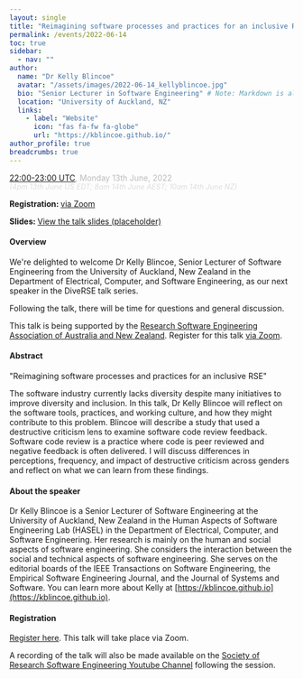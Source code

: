 ```yaml
---
layout: single
title: "Reimagining software processes and practices for an inclusive RSE"
permalink: /events/2022-06-14
toc: true
sidebar:
  - nav: ""
author:
  name: "Dr Kelly Blincoe"
  avatar: "/assets/images/2022-06-14_kellyblincoe.jpg"
  bio: "Senior Lecturer in Software Engineering" # Note: Markdown is allowed
  location: "University of Auckland, NZ"
  links:
    - label: "Website"
      icon: "fas fa-fw fa-globe"
      url: "https://kblincoe.github.io/"
author_profile: true
breadcrumbs: true
---
```


<span style="font-size: 1.2em"><strong></strong></span>

<span style="font-size: 1em; color: #bbb;">
        <a
        href="https://www.timeanddate.com/worldclock/converter.html?iso=20220613T220000&p1=103&p2=224&p3=64&p4=179&p5=1440&p6=136&p7=37&p8=196&p9=240&p10=22"
        target="_blank" rel="noopener noreferrer">22:00-23:00 UTC</a>, Monday
        13th June, 2022</span><br/>
        <em style="color: #ddd; font-size: 0.8rem;">(4pm 13th June US EDT; 8am 14th June AEST; 10am 14th June NZ)</em>

<span style="font-size: 1em"><strong>Registration: </strong> <a href="https://uqz.zoom.us/meeting/register/tZYldOGspz0vG9DMjuvqmO1qgn4mKM8z2-2F"
target="_blank" rel="noopener noreferrer">via Zoom</a></span>

<span style="font-size: 1em"><strong>Slides: </strong> <a href="#"
target="_blank" rel="noopener noreferrer">View the talk slides (placeholder)</a></span>

#### Overview

We're delighted to welcome Dr Kelly Blincoe, Senior Lecturer of Software Engineering from the University of Auckland, New Zealand in the Department of Electrical, Computer, and Software Engineering, as our next speaker in the DiveRSE talk series.

Following the talk, there will be time for questions and general discussion.

This talk is being supported by the <a href="https://rse-aunz.github.io/" target="_blank" rel="noopener noreferrer">
Research Software Engineering Association of Australia and New Zealand</a>. Register for this talk 
<a href="https://uqz.zoom.us/meeting/register/tZYldOGspz0vG9DMjuvqmO1qgn4mKM8z2-2F"
target="_blank" rel="noopener noreferrer">via Zoom</a>.

#### Abstract

"Reimagining software processes and practices for an inclusive RSE"

The software industry currently lacks diversity despite many initiatives to improve diversity and inclusion. In this talk, Dr Kelly Blincoe will reflect on the software tools, practices, and working culture, and how they might contribute to this problem. Blincoe will describe a study that used a destructive criticism lens to examine software code review feedback. Software code review is a practice where code is peer reviewed and negative feedback is often delivered. I will discuss differences in perceptions, frequency, and impact of destructive criticism across genders and reflect on what we can learn from these findings. 


#### About the speaker

Dr Kelly Blincoe is a Senior Lecturer of Software Engineering at the University of Auckland, New Zealand in the Human Aspects of Software Engineering Lab (HASEL) in the Department of Electrical, Computer, and Software Engineering. Her research is mainly on the human and social aspects of software engineering. She considers the interaction between the social and technical aspects of software engineering. She serves on the editorial boards of the IEEE Transactions on Software Engineering, the Empirical Software Engineering Journal, and the Journal of Systems and Software. You can learn more about Kelly at [https://kblincoe.github.io](https://kblincoe.github.io).

#### Registration

<a href="https://uqz.zoom.us/meeting/register/tZYldOGspz0vG9DMjuvqmO1qgn4mKM8z2-2F"
target="_blank" rel="noopener noreferrer">Register here</a>. This talk will
take place via Zoom.

A recording of the talk will also be made available on the [Society of Research
Software Engineering Youtube
Channel](https://www.youtube.com/channel/UCL7rYOIAP1Rx_VajLPDF-hA) following
the session.
